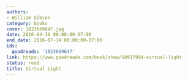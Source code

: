 ```yaml
---
authors:
- William Gibson
category: books
cover: 1823669647.jpg
date: 2016-04-30 00:00:00-07:00
end_date: 2016-07-14 00:00:00-07:00
ids:
  goodreads: '1823669647'
link: https://www.goodreads.com/book/show/18917994-virtual-light
status: read
title: Virtual Light
---
```

